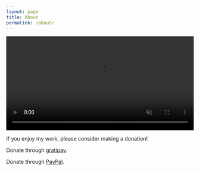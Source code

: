 ```yaml
---
layout: page
title: About
permalink: /about/
---
```


<video style="width:100%;margin:auto;" controls autoplay muted>
  <source src="/img/emacs-doctor.ogv" type="video/ogg">
</video>

If you enjoy my work, please consider making a donation!

Donate through [gratipay](https://gratipay.com/~bzg/).

Donate through [PayPal](https://www.paypal.me/bzg/).

<p><script src="https://liberapay.com/bzg/widgets/receiving.js"></script></p>
